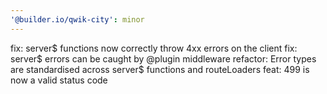 ```yaml
---
'@builder.io/qwik-city': minor
---
```


fix: server$ functions now correctly throw 4xx errors on the client
fix: server$ errors can be caught by @plugin middleware
refactor: Error types are standardised across server$ functions and routeLoaders
feat: 499 is now a valid status code
